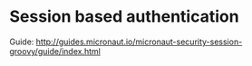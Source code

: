 # Session based authentication #

Guide: http://guides.micronaut.io/micronaut-security-session-groovy/guide/index.html

